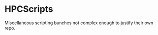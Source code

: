 HPCScripts
==========

Miscellaneous scripting bunches not complex enough to justify their own repo.
